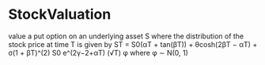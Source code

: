 # StockValuation

value a put option on an underlying asset S where the distribution of the stock price at time T is
given by
ST = S0(αT + tan(βT)) + θcosh(2βT − αT) + σ(1 + βT)^(2) S0 e^(2γ−2+αT) (√T) φ
where
φ ∼ N(0, 1)
